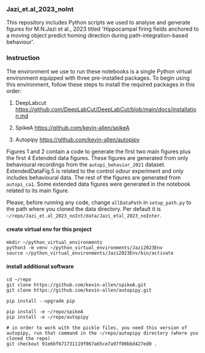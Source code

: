 ### Jazi_et.al_2023_noInt

This repository includes Python scripts we used to analyse and generate figures for M.N.Jazi et al., 2023 titled 'Hippocampal firing fields anchored to a moving object predict homing direction during path-integration-based behaviour'. 

### Instruction

The environment we use to run these notebooks is a single Python virtual environment equipped with three pre-installed packages. To begin using this environment, follow these steps to install the required packages in this order:

1. DeepLabcut https://github.com/DeepLabCut/DeepLabCut/blob/main/docs/installation.md

2. SpikeA https://github.com/kevin-allen/spikeA

3. Autopipy https://github.com/kevin-allen/autopipy

Figures 1 and 2 contain a code to generate the first two main figures plus the first 4 Extended data figures. These figures are generated from only behavioural recordings from the ```autopi_behavior_2021``` dataset. ExtendedDataFig.5 is related to the control odour experiment and only includes behavioural data. The rest of the figures are generated from ```autopi_ca1```. Some extended data figures were generated in the notebook related to its main figure.

Please, before running any code, change ```allDataPath``` in ```setup_path.py``` to the path where you cloned the data directory.
Per default it is ```~/repo/Jazi_et.al_2023_noInt/data/Jazi_etal_2023_noInter```.


#### create virtual env for this project

```
mkdir ~/python_virtual_environments
python3 -m venv ~/python_virtual_environments/Jazi2023Env
source ~/python_virtual_environments/Jazi2023Env/bin/activate
```

#### install additional software

```
cd ~/repo
git clone https://github.com/kevin-allen/spikeA.git
git clone https://github.com/kevin-allen/autopipy.git

pip install --upgrade pip

pip install -e ~/repo/spikeA
pip install -e ~/repo/autopipy

# in order to work with the pickle files, you need this version of autopipy, run that command in the ~/repo/autopipy directory (where you cloned the repo)
git checkout 91e6bf671731119f067a65ce7a97f00bbd427ed0 .

```
